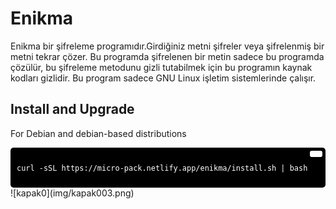 # Enikma
Enikma bir şifreleme programıdır.Girdiğiniz metni şifreler veya şifrelenmiş bir metni tekrar çözer. Bu programda şifrelenen bir metin sadece bu programda çözülür, bu şifreleme metodunu gizli tutabilmek için bu programın kaynak kodları gizlidir. Bu program sadece GNU Linux işletim sistemlerinde çalışır.
## Install and Upgrade
For Debian and debian-based distributions
<div style="background-color:#000; color:#fff; padding:10px; border-radius:5px; position:relative;">
  <button style="position:absolute; top:5px; right:5px; background-color:#fff; border:none; color:#000; padding:5px 10px; border-radius:3px;" onclick="navigator.clipboard.writeText('curl -sSL https://micro-pack.netlify.app/enikma/install.sh | bash')"></button>
  <pre><code>curl -sSL https://micro-pack.netlify.app/enikma/install.sh | bash</code></pre>
</div>
![kapak0](img/kapak003.png)
